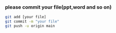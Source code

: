 ### please commit your file(ppt,word and so on)
```bash
git add [your file]
git commit -m "your file"
git push -u origin main
```
